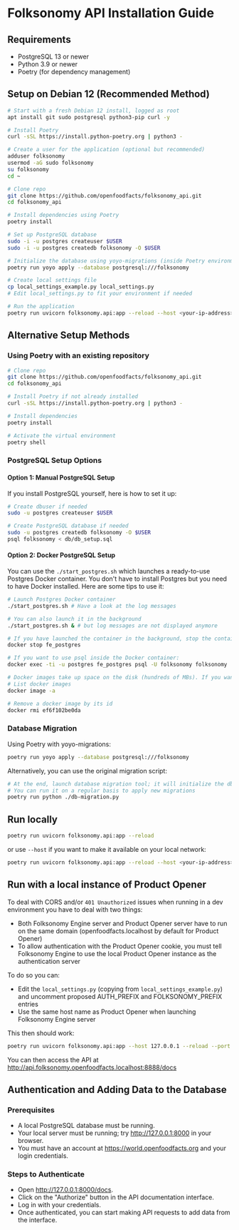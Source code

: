 # Folksonomy API Installation Guide

## Requirements

- PostgreSQL 13 or newer
- Python 3.9 or newer
- Poetry (for dependency management)

## Setup on Debian 12 (Recommended Method)

```bash
# Start with a fresh Debian 12 install, logged as root
apt install git sudo postgresql python3-pip curl -y

# Install Poetry
curl -sSL https://install.python-poetry.org | python3 -

# Create a user for the application (optional but recommended)
adduser folksonomy
usermod -aG sudo folksonomy
su folksonomy
cd ~

# Clone repo
git clone https://github.com/openfoodfacts/folksonomy_api.git
cd folksonomy_api

# Install dependencies using Poetry
poetry install

# Set up PostgreSQL database
sudo -i -u postgres createuser $USER
sudo -i -u postgres createdb folksonomy -O $USER

# Initialize the database using yoyo-migrations (inside Poetry environment)
poetry run yoyo apply --database postgresql:///folksonomy

# Create local settings file
cp local_settings_example.py local_settings.py
# Edit local_settings.py to fit your environment if needed

# Run the application
poetry run uvicorn folksonomy.api:app --reload --host <your-ip-address>
```

## Alternative Setup Methods

### Using Poetry with an existing repository

```bash
# Clone repo
git clone https://github.com/openfoodfacts/folksonomy_api.git
cd folksonomy_api

# Install Poetry if not already installed
curl -sSL https://install.python-poetry.org | python3 -

# Install dependencies
poetry install

# Activate the virtual environment
poetry shell
```

### PostgreSQL Setup Options

#### Option 1: Manual PostgreSQL Setup
If you install PostgreSQL yourself, here is how to set it up:

```bash
# Create dbuser if needed
sudo -u postgres createuser $USER

# Create PostgreSQL database if needed
sudo -u postgres createdb folksonomy -O $USER
psql folksonomy < db/db_setup.sql
```

#### Option 2: Docker PostgreSQL Setup
You can use the `./start_postgres.sh` which launches a ready-to-use Postgres Docker container. You don't have to install Postgres but you need to have Docker installed. Here are some tips to use it:

```bash
# Launch Postgres Docker container
./start_postgres.sh # Have a look at the log messages

# You can also launch it in the background
./start_postgres.sh & # but log messages are not displayed anymore

# If you have launched the container in the background, stop the container like this:
docker stop fe_postgres

# If you want to use psql inside the Docker container:
docker exec -ti -u postgres fe_postgres psql -U folksonomy folksonomy

# Docker images take up space on the disk (hundreds of MBs). If you want to remove them at the end:
# List docker images
docker image -a

# Remove a docker image by its id
docker rmi ef6f102be0da
```

### Database Migration

Using Poetry with yoyo-migrations:

```bash
poetry run yoyo apply --database postgresql:///folksonomy
```

Alternatively, you can use the original migration script:

```bash
# At the end, launch database migration tool; it will initialize the db and/or update the database if there are migrations to apply
# You can run it on a regular basis to apply new migrations
poetry run python ./db-migration.py
```

## Run locally

```bash
poetry run uvicorn folksonomy.api:app --reload
```

or use `--host` if you want to make it available on your local network:

```bash
poetry run uvicorn folksonomy.api:app --reload --host <your-ip-address>
```

## Run with a local instance of Product Opener

To deal with CORS and/or `401 Unauthorized` issues when running in a dev environment you have to deal with two things:

* Both Folksonomy Engine server and Product Opener server have to run on the same domain (openfoodfacts.localhost by default for Product Opener)
* To allow authentication with the Product Opener cookie, you must tell Folksonomy Engine to use the local Product Opener instance as the authentication server

To do so you can:
* Edit the `local_settings.py` (copying from `local_settings_example.py`) and uncomment proposed AUTH_PREFIX and FOLKSONOMY_PREFIX entries
* Use the same host name as Product Opener when launching Folksonomy Engine server

This then should work:

```bash
poetry run uvicorn folksonomy.api:app --host 127.0.0.1 --reload --port 8888
```

You can then access the API at http://api.folksonomy.openfoodfacts.localhost:8888/docs

## Authentication and Adding Data to the Database

### Prerequisites

- A local PostgreSQL database must be running.
- Your local server must be running; try http://127.0.0.1:8000 in your browser.
- You must have an account at https://world.openfoodfacts.org and your login credentials.

### Steps to Authenticate

- Open http://127.0.0.1:8000/docs.
- Click on the "Authorize" button in the API documentation interface.
- Log in with your credentials.
- Once authenticated, you can start making API requests to add data from the interface.
